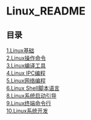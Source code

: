 # Linux_README

## 目录
[1.Linux基础](https://github.com/NightBonsai/Linux_README/blob/main/%E7%AC%94%E8%AE%B0/Linux%E5%9F%BA%E7%A1%80.md)<br>
[2.Linux操作命令](https://github.com/NightBonsai/Linux_README/blob/main/%E7%AC%94%E8%AE%B0/Linux%E6%93%8D%E4%BD%9C%E5%91%BD%E4%BB%A4.md)<br>
[3.Linux编译工具](https://github.com/NightBonsai/Linux_README/blob/main/%E7%AC%94%E8%AE%B0/Linux%E7%BC%96%E8%AF%91%E5%B7%A5%E5%85%B7.md)<br>
[4.Linux IPC编程](https://github.com/NightBonsai/Linux_README/blob/main/%E7%AC%94%E8%AE%B0/Linux%20IPC%E7%BC%96%E7%A8%8B.md)<br>
[5.Linux网络编程](https://github.com/NightBonsai/Linux_README/blob/main/%E7%AC%94%E8%AE%B0/Linux%E7%BD%91%E7%BB%9C%E7%BC%96%E7%A8%8B.md)<br>
[6.Linux Shell脚本语言](https://github.com/NightBonsai/Linux_README/blob/main/%E7%AC%94%E8%AE%B0/Linux%20Shell%E8%84%9A%E6%9C%AC%E8%AF%AD%E8%A8%80.md)<br>
[8.Linux系统启动引导](https://github.com/NightBonsai/Linux_README/blob/main/%E7%AC%94%E8%AE%B0/Linux%E7%B3%BB%E7%BB%9F%E5%90%AF%E5%8A%A8%E5%BC%95%E5%AF%BC.md)<br>
[9.Linux终端命令行]()<br>
[10.Linux系统开发]()<br>
